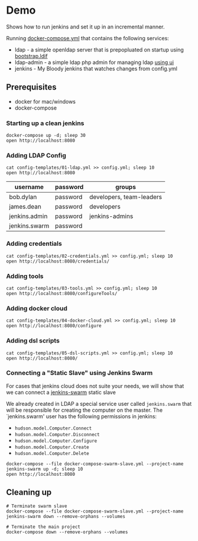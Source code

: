 # Demo

Shows how to run jenkins and set it up in an incremental manner.

Running [docker-compose.yml](docker-compose.yml) that contains the following services:
* ldap - a simple openldap server that is prepopluated on startup using [bootstrap.ldif](ldap/bootstrap/custom.ldif)
* ldap-admin - a simple ldap php admin for managing ldap [using ui](https://localhost:6443)
* jenkins - My Bloody jenkins that watches changes from config.yml


## Prerequisites
* docker for mac/windows
* docker-compose


### Starting up a clean jenkins

```shell
docker-compose up -d; sleep 30
open http://localhost:8080
```

### Adding LDAP Config

```shell
cat config-templates/01-ldap.yml >> config.yml; sleep 10
open http://localhost:8080
```

|username|password|groups|
---|---|--|
|bob.dylan|password|developers, team-leaders
|james.dean|password|developers|
|jenkins.admin|password|jenkins-admins
|jenkins.swarm|password|

### Adding credentials
```shell
cat config-templates/02-credentials.yml >> config.yml; sleep 10
open http://localhost:8080/credentials/
```

### Adding tools
```shell
cat config-templates/03-tools.yml >> config.yml; sleep 10
open http://localhost:8080/configureTools/
```

### Adding docker cloud
```shell
cat config-templates/04-docker-cloud.yml >> config.yml; sleep 10
open http://localhost:8080/configure
```

### Adding dsl scripts
```shell
cat config-templates/05-dsl-scripts.yml >> config.yml; sleep 10
open http://localhost:8080/
```

### Connecting a "Static Slave" using Jenkins Swarm
For cases that jenkins cloud does not suite your needs, we will show that we can connect a [jenkins-swarm](https://plugins.jenkins.io/swarm) static slave

We already created in LDAP a special service user called `jenkins.swarm` that will be responsible for creating the computer on the master. The `jenkins.swarm' user has the following permissions in jenkins:
* `hudson.model.Computer.Connect`
* `hudson.model.Computer.Disconnect`
* `hudson.model.Computer.Configure`
* `hudson.model.Computer.Create`
* `hudson.model.Computer.Delete`

```shell
docker-compose --file docker-compose-swarm-slave.yml --project-name jenkins-swarm up -d; sleep 10
open http://localhost:8080
```

## Cleaning up
```shell
# Terminate swarm slave
docker-compose --file docker-compose-swarm-slave.yml --project-name jenkins-swarm down --remove-orphans --volumes

# Terminate the main project
docker-compose down --remove-orphans --volumes
```
